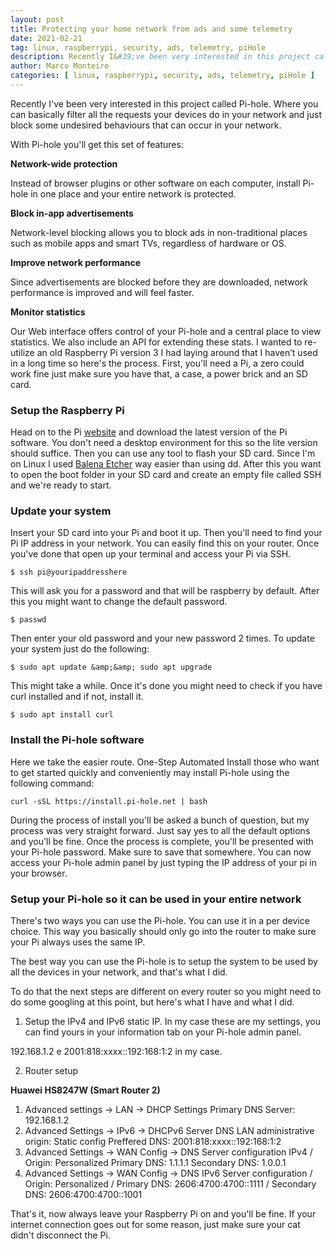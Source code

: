 ```yaml
---
layout: post
title: Protecting your home network from ads and some telemetry
date: 2021-02-21
tag: linux, raspberrypi, security, ads, telemetry, piHole
description: Recently I&#39;ve been very interested in this project called Pi-hole. Where you can basically filter all the requests your devices do in your network and just block some undesired behaviours that can occur in your network.
author: Marco Monteiro
categories: [ linux, raspberrypi, security, ads, telemetry, piHole ]
---
```

Recently I&#39;ve been very interested in this project called Pi-hole. Where you can basically filter all the requests your devices do in your network and just block some undesired behaviours that can occur in your network.

<!--more-->

With Pi-hole you&#39;ll get this set of features:

**Network-wide protection**

Instead of browser plugins or other software on each computer, install Pi-hole in one place and your entire network is protected.

**Block in-app advertisements**

Network-level blocking allows you to block ads in non-traditional places such as mobile apps and smart TVs, regardless of hardware or OS.

**Improve network performance**

Since advertisements are blocked before they are downloaded, network performance is improved and will feel faster.

**Monitor statistics**

Our Web interface offers control of your Pi-hole and a central place to view statistics. We also include an API for extending these stats. I wanted to re-utilize an old Raspberry Pi version 3 I had laying around that I haven’t used in a long time so here&#39;s the process. First, you&#39;ll need a Pi, a zero could work fine just make sure you have that, a case, a power brick and an SD card.

### Setup the Raspberry Pi

Head on to the Pi [website](https://www.raspberrypi.org/software/operating-systems/#raspberry-pi-os-32-bit) and download the latest version of the Pi software. You don&#39;t need a desktop environment for this so the lite version should suffice. Then you can use any tool to flash your SD card. Since I&#39;m on Linux I used [Balena Etcher](https://www.balena.io/etcher/) way easier than using dd. After this you want to open the boot folder in your SD card and create an empty file called SSH and we&#39;re ready to start.

### Update your system

Insert your SD card into your Pi and boot it up. Then you&#39;ll need to find your Pi IP address in your network. You can easily find this on your router. Once you&#39;ve done that open up your terminal and access your Pi via SSH.

`$ ssh pi@youripaddresshere`

This will ask you for a password and that will be raspberry by default. After this you might want to change the default password.

`$ passwd`

Then enter your old password and your new password 2 times. To update your system just do the following:

`$ sudo apt update &amp;&amp; sudo apt upgrade`

This might take a while. Once it&#39;s done you might need to check if you have curl installed and if not, install it.

`$ sudo apt install curl`

### Install the Pi-hole software

Here we take the easier route. One-Step Automated Install those who want to get started quickly and conveniently may install Pi-hole using the following command:

`curl -sSL https://install.pi-hole.net | bash`

During the process of install you&#39;ll be asked a bunch of question, but my process was very straight forward. Just say yes to all the default options and you&#39;ll be fine. Once the process is complete, you&#39;ll be presented with your Pi-hole password. Make sure to save that somewhere. You can now access your Pi-hole admin panel by just typing the IP address of your pi in your browser.

### Setup your Pi-hole so it can be used in your entire network

There&#39;s two ways you can use the Pi-hole. You can use it in a per device choice. This way you basically should only go into the router to make sure your Pi always uses the same IP.

The best way you can use the Pi-hole is to setup the system to be used by all the devices in your network, and that&#39;s what I did.

To do that the next steps are different on every router so you might need to do some googling at this point, but here&#39;s what I have and what I did.

1. Setup the IPv4 and IPv6 static IP. In my case these are my settings, you can find yours in your information tab on your Pi-hole admin panel.

192.168.1.2 e 2001:818:xxxx::192:168:1:2 in my case.

2. Router setup

**Huawei HS8247W (Smart Router 2)**

1. Advanced settings -&gt; LAN -&gt; DHCP Settings Primary DNS Server: 192.168.1.2
2. Advanced Settings -&gt; IPv6 -&gt; DHCPv6 Server DNS LAN administrative origin: Static config Preffered DNS: 2001:818:xxxx::192:168:1:2
3. Advanced Settings -&gt; WAN Config -&gt; DNS Server configuration IPv4 / Origin: Personalized Primary DNS: 1.1.1.1 Secondary DNS: 1.0.0.1
4. Advanced Settings -&gt; WAN Config -&gt; DNS IPv6 Server configuration / Origin: Personalized / Primary DNS: 2606:4700:4700::1111 / Secondary DNS: 2606:4700:4700::1001

That&#39;s it, now always leave your Raspberry Pi on and you&#39;ll be fine. If your internet connection goes out for some reason, just make sure your cat didn&#39;t disconnect the Pi.